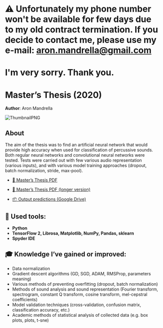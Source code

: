 # ⚠️ Unfortunately my phone number won't be available for few days due to my old contract termination. If you decide to contact me, please use my e-mail: aron.mandrella@gmail.com
# I'm very sorry. Thank you.   

# Master’s Thesis (2020)

**Author**: Aron Mandrella

![ThumbnailPNG](https://raw.githubusercontent.com/aronmandrella/MastersThesis/main/GitHub_Thumbnail.png)

## About

The aim of the thesis was to find an artificial neural network that would provide high accuracy when used for classification of percussive sounds. Both regular neural networks and convolutional neural networks were tested. Tests were carried out with few various audio representation (various inputs), and with various model training approaches (dropout, batch normalization, stride, max-pool).

* [📜 Master’s Thesis PDF](https://github.com/aronmandrella/MastersThesis/raw/main/AMandrella%20-%20Praca%20Magisterska.pdf)

* [📜 Master’s Thesis PDF (longer version)](https://github.com/aronmandrella/MastersThesis/raw/main/AMandrella%20-%20Praca%20Magisterska%20(D%C5%82uga%20wersja).pdf)

* [📦 Output predictions (Google Drive)](https://drive.google.com/drive/folders/1CWwUyckJevgqcemdiRQTdpQhYnwwuz_g?usp=sharing)

## 🧰 Used tools:
* **Python**
* **TensorFlow 2, Librosa, Matplotlib, NumPy, Pandas, sklearn**
* **Spyder IDE**

## 🎓 Knowledge I’ve gained or improved:
* Data normalization
* Gradient descent algorithms (GD, SGD, ADAM, RMSProp, parameters meaning)
* Various methods of preventing overfitting (dropout, batch normalization)
* Methods of sound analysis and sound representation (Fourier transform, spectrogram, constant Q transform, cosine transform, mel-cepstral coefficients)
* Model validation techniques (cross-validation, confusion matrix, classification accuracy, etc.)
* Academic methods of statistical analysis of collected data (e.g. box plots, plots, t-sne)
